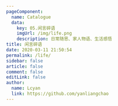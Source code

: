 ```yaml
---
pageComponent: 
  name: Catalogue
  data: 
    key: 05.闲言碎语
    imgUrl: /img/life.png
    description: 日常随思、家人物语、生活感悟
title: 闲言碎语
date: 2020-03-11 21:50:54
permalink: /life/
sidebar: false
article: false
comment: false
editLink: false
author: 
  name: Lcyan
  link: https://github.com/yanliangchao
---
```

